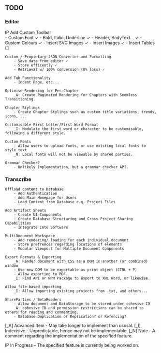 ## TODO

### Editor
IP  Add Custom Toolbar                         
        - Custom Font ✓
        - Bold, Italic, Underline ✓
        - Header, BodyText... ✓
        - Custom Colours    ✓
        - Insert SVG Images ✓
        - Insert Images     ✓
        - Insert Tables     ☐
    
    Custom / Propietary JSON Converter and Formatting
        - Save data from editor ✓
        - Store efficently ✓
        - Retrieval w/ 100% conversion (0% loss) ✓

    Add Tab Functionality 
        - Indent Page, etc...

    Optimise Rendering for Per-Chapter
        _A: Create Paginated Rendering for Chapters with Seemless Transitioning.

    Chapter Stylings
        - Create Chapter Stylings such as custom title variations, trends, icons, ...

    Customisable First Letter/First Word Format
        _I: Modulate the first word or character to be customisable, following a different style.

    Custom Fonts
        - Allow users to upload fonts, or use existing local fonts to style text
        _N: Local fonts will not be viewable by shared parties.

    Grammar Checker?
        - Unlikely Implementation, but a grammar checker API.
    

### Transcribe 
    Offload content to Database
        - Add Authentication
        - Add Main Homepage for Users
        - Load Content from Database e.g. Project Files

    Add Artifact Sheets
        - Create UI Components
        - Create Database Structuring and Cross-Project Sharing Capabilities
        - Integrate into Software

    MultiDocument Workspace
        - Add rendering/ loading for each individual document
        - Store prefrences regarding locations of elements
        - Modular Viewport for Multiple Document Components

    Export Formats & Exporting
        _A: Render document with CSS as a DOM in another (or combined) window
        - Use new DOM to be exportable as print object (CTRL + P)
        - Allow exporting to PDF.
        _I: Find API or NPM Package to export to XML Word, or likewise.

    Allow file-based importing
        _I: Allow importing existing projects from .txt, and others...

    ShareParties / BetaReaders
        - Allow document and DataStorage to be stored under cohesive ID
        _A: cohesive ID and permission restrictions can be shared to others for reading and commenting.
        - Database Duplication or Replication? or Refencing?

[_A] Advanced Item - May take longer to implement than ususal.
[_I] Indecisive - Unpredictable, hence may not be implementable.
[_N] Note - A comment regarding the implementation of the specified feature.

IP In Progress - The specified feature is currently being worked on.